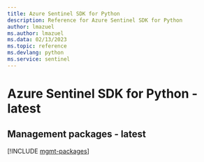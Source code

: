 ```yaml
---
title: Azure Sentinel SDK for Python
description: Reference for Azure Sentinel SDK for Python
author: lmazuel
ms.author: lmazuel
ms.data: 02/13/2023
ms.topic: reference
ms.devlang: python
ms.service: sentinel
---
```

# Azure Sentinel SDK for Python - latest

## Management packages - latest
[!INCLUDE [mgmt-packages](sentinel-mgmt-index.md)]